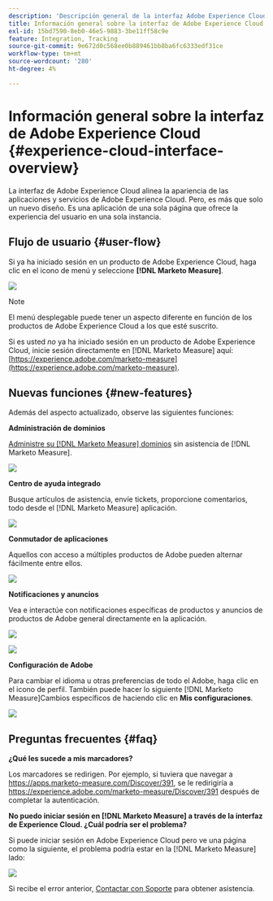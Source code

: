 ```yaml
---
description: 'Descripción general de la interfaz Adobe Experience Cloud: [!DNL Marketo Measure]'
title: Información general sobre la interfaz de Adobe Experience Cloud
exl-id: 15bd7590-8eb0-46e5-9883-3be11ff58c9e
feature: Integration, Tracking
source-git-commit: 9e672d0c568ee0b889461bb8ba6fc6333edf31ce
workflow-type: tm+mt
source-wordcount: '280'
ht-degree: 4%

---
```


# Información general sobre la interfaz de Adobe Experience Cloud {#experience-cloud-interface-overview}

La interfaz de Adobe Experience Cloud alinea la apariencia de las aplicaciones y servicios de Adobe Experience Cloud. Pero, es más que solo un nuevo diseño. Es una aplicación de una sola página que ofrece la experiencia del usuario en una sola instancia.

## Flujo de usuario {#user-flow}

Si ya ha iniciado sesión en un producto de Adobe Experience Cloud, haga clic en el icono de menú y seleccione **[!DNL Marketo Measure]**.

![](assets/unified-shell-overview-4.png)

>[!NOTE]
>
>El menú desplegable puede tener un aspecto diferente en función de los productos de Adobe Experience Cloud a los que esté suscrito.

Si es usted _no_ ya ha iniciado sesión en un producto de Adobe Experience Cloud, inicie sesión directamente en [!DNL Marketo Measure] aquí: [https://experience.adobe.com/marketo-measure](https://experience.adobe.com/marketo-measure).

## Nuevas funciones {#new-features}

Además del aspecto actualizado, observe las siguientes funciones:

**Administración de dominios**

[Administre su [!DNL Marketo Measure] dominios](/help/marketo-measure-and-adobe/domain-management.md) sin asistencia de [!DNL Marketo Measure].

![](assets/unified-shell-overview-5.png)

**Centro de ayuda integrado**

Busque artículos de asistencia, envíe tickets, proporcione comentarios, todo desde el [!DNL Marketo Measure] aplicación.

![](assets/unified-shell-overview-6.png)

**Conmutador de aplicaciones**

Aquellos con acceso a múltiples productos de Adobe pueden alternar fácilmente entre ellos.

![](assets/unified-shell-overview-7.png)

**Notificaciones y anuncios**

Vea e interactúe con notificaciones específicas de productos y anuncios de productos de Adobe general directamente en la aplicación.

![](assets/unified-shell-overview-8.png)

![](assets/unified-shell-overview-9.png)

**Configuración de Adobe**

Para cambiar el idioma u otras preferencias de todo el Adobe, haga clic en el icono de perfil. También puede hacer lo siguiente [!DNL Marketo Measure]Cambios específicos de haciendo clic en **Mis configuraciones**.

![](assets/unified-shell-overview-10.png)

## Preguntas frecuentes {#faq}

**¿Qué les sucede a mis marcadores?**

Los marcadores se redirigen. Por ejemplo, si tuviera que navegar a https://apps.marketo-measure.com/Discover/391, se le redirigiría a https://experience.adobe.com/marketo-measure/Discover/391 después de completar la autenticación.

**No puedo iniciar sesión en [!DNL Marketo Measure] a través de la interfaz de Experience Cloud. ¿Cuál podría ser el problema?**

Si puede iniciar sesión en Adobe Experience Cloud pero ve una página como la siguiente, el problema podría estar en la [!DNL Marketo Measure] lado:

![](assets/unified-shell-overview-11.png)

Si recibe el error anterior, [Contactar con Soporte](https://nation.marketo.com/t5/support/ct-p/Support) para obtener asistencia.
